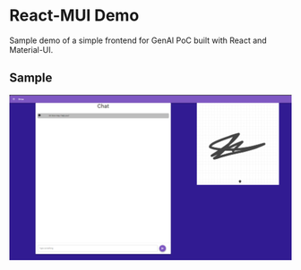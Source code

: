 # React-MUI Demo
Sample demo of a simple frontend for GenAI PoC built with React and Material-UI.

## Sample
![](assets/sample-ui.png)